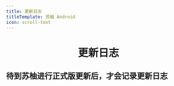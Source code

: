 ```yaml
---
title: 更新日志
titleTemplate: 苏柚 Android
icon: scroll-text
---
```


<div align="center">

# 更新日志

</div>

## **待到苏柚进行正式版更新后，才会记录更新日志**
